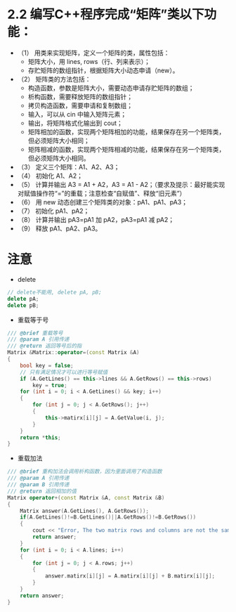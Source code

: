 # 2.2 编写C++程序完成“矩阵”类以下功能：
* （1） 用类来实现矩阵，定义一个矩阵的类，属性包括：
    * 矩阵大小，用 lines, rows（行、列来表示）；
    * 存贮矩阵的数组指针，根据矩阵大小动态申请（new）。
* （2） 矩阵类的方法包括：
    * 构造函数，参数是矩阵大小，需要动态申请存贮矩阵的数组；
    * 析构函数，需要释放矩阵的数组指针；
    * 拷贝构造函数，需要申请和复制数组；
    * 输入，可以从 cin 中输入矩阵元素；
    * 输出，将矩阵格式化输出到 cout；
    * 矩阵相加的函数，实现两个矩阵相加的功能，结果保存在另一个矩阵类，但必须矩阵大小相同；
    * 矩阵相减的函数，实现两个矩阵相减的功能，结果保存在另一个矩阵类，但必须矩阵大小相同。
* （3） 定义三个矩阵：A1、A2、A3；
* （4） 初始化 A1、A2；
* （5） 计算并输出 A3 = A1 + A2，A3 = A1 - A2；（要求及提示：最好能实现对赋值操作符“=”的重载；注意检查“自赋值”、释放“旧元素”）
* （6） 用 new 动态创建三个矩阵类的对象：pA1、pA1、pA3；
* （7） 初始化 pA1、pA2；
* （8） 计算并输出 pA3=pA1 加 pA2，pA3=pA1 减 pA2；
* （9） 释放 pA1、pA2、pA3。
# 注意
* delete
```CPP
// delete不能用, delete pA, pB;
delete pA;
delete pB;
```
* 重载等于号
```CPP
/// @brief 重载等号
/// @param A 引用传递
/// @return 返回等号后的指
Matrix &Matrix::operator=(const Matrix &A)
{
    bool key = false;
    // 只有满足情况才可以进行等号赋值
    if (A.GetLines() == this->lines && A.GetRows() == this->rows)
        key = true;
    for (int i = 0; i < A.GetLines() && key; i++)
    {
        for (int j = 0; j < A.GetRows(); j++)
        {
            this->matirx[i][j] = A.GetValue(i, j);
        }
    }
    return *this;
}
```
* 重载加法
```CPP
/// @brief 重构加法会调用析构函数，因为里面调用了构造函数
/// @param A 引用传递
/// @param B 引用传递
/// @return 返回相加的值
Matrix operator+(const Matrix &A, const Matrix &B)
{
    Matrix answer(A.GetLines(), A.GetRows());
    if(A.GetLines()!=B.GetLines()||A.GetRows()!=B.GetRows())
    {
        cout << "Error, The two matrix rows and columns are not the same." << endl;
        return answer;
    }
    for (int i = 0; i < A.lines; i++)
    {
        for (int j = 0; j < A.rows; j++)
        {
            answer.matirx[i][j] = A.matirx[i][j] + B.matirx[i][j];
        }
    }
    return answer;
}
```
